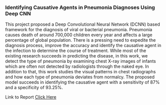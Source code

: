 ### Identifying Causative Agents in Pneumonia Diagnoses Using Deep CNN

This project proposed a Deep Convolutional Neural Network (DCNN) based framework for the diagnosis of viral or bacterial pneumonia. Pneumonia causes death of around 700,000 children every year and affects a large percentage of global population. There is a pressing need to expedite the diagnosis process, improve the accuracy and identify the causative agent in the infection to determine the course of treatment. While most of the existing research succeeds in predicting the disease, in this work, we detect the type of pneumonia by examining chest X-ray images of infants which are often not detected by radiologists through the naked eye. In addition to that, this work studies the visual patterns in chest radiographs and how each type of pneumonia deviates from normalcy. The proposed model succeeds in identifying the causative agent with a sensitivity of 87% and a specificity of 93.25%.

Link to Report [Click Here](https://drive.google.com/file/d/1mSfvjCRKqhY6MemvPdG3B_urlrXj7rBj/view?usp=sharing)
